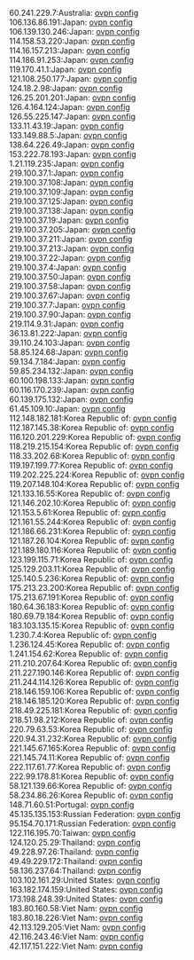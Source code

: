 60.241.229.7:Australia: [ovpn config](vpn/60_241_229_7.ovpn)  
106.136.86.191:Japan: [ovpn config](vpn/106_136_86_191.ovpn)  
106.139.130.246:Japan: [ovpn config](vpn/106_139_130_246.ovpn)  
114.158.53.220:Japan: [ovpn config](vpn/114_158_53_220.ovpn)  
114.16.157.213:Japan: [ovpn config](vpn/114_16_157_213.ovpn)  
114.186.91.253:Japan: [ovpn config](vpn/114_186_91_253.ovpn)  
119.170.41.1:Japan: [ovpn config](vpn/119_170_41_1.ovpn)  
121.108.250.177:Japan: [ovpn config](vpn/121_108_250_177.ovpn)  
124.18.2.98:Japan: [ovpn config](vpn/124_18_2_98.ovpn)  
126.25.201.201:Japan: [ovpn config](vpn/126_25_201_201.ovpn)  
126.4.164.124:Japan: [ovpn config](vpn/126_4_164_124.ovpn)  
126.55.225.147:Japan: [ovpn config](vpn/126_55_225_147.ovpn)  
133.11.43.19:Japan: [ovpn config](vpn/133_11_43_19.ovpn)  
133.149.88.5:Japan: [ovpn config](vpn/133_149_88_5.ovpn)  
138.64.226.49:Japan: [ovpn config](vpn/138_64_226_49.ovpn)  
153.222.78.193:Japan: [ovpn config](vpn/153_222_78_193.ovpn)  
1.21.119.235:Japan: [ovpn config](vpn/1_21_119_235.ovpn)  
219.100.37.1:Japan: [ovpn config](vpn/219_100_37_1.ovpn)  
219.100.37.108:Japan: [ovpn config](vpn/219_100_37_108.ovpn)  
219.100.37.109:Japan: [ovpn config](vpn/219_100_37_109.ovpn)  
219.100.37.125:Japan: [ovpn config](vpn/219_100_37_125.ovpn)  
219.100.37.138:Japan: [ovpn config](vpn/219_100_37_138.ovpn)  
219.100.37.19:Japan: [ovpn config](vpn/219_100_37_19.ovpn)  
219.100.37.205:Japan: [ovpn config](vpn/219_100_37_205.ovpn)  
219.100.37.211:Japan: [ovpn config](vpn/219_100_37_211.ovpn)  
219.100.37.213:Japan: [ovpn config](vpn/219_100_37_213.ovpn)  
219.100.37.22:Japan: [ovpn config](vpn/219_100_37_22.ovpn)  
219.100.37.4:Japan: [ovpn config](vpn/219_100_37_4.ovpn)  
219.100.37.50:Japan: [ovpn config](vpn/219_100_37_50.ovpn)  
219.100.37.58:Japan: [ovpn config](vpn/219_100_37_58.ovpn)  
219.100.37.67:Japan: [ovpn config](vpn/219_100_37_67.ovpn)  
219.100.37.7:Japan: [ovpn config](vpn/219_100_37_7.ovpn)  
219.100.37.90:Japan: [ovpn config](vpn/219_100_37_90.ovpn)  
219.114.9.31:Japan: [ovpn config](vpn/219_114_9_31.ovpn)  
36.13.81.222:Japan: [ovpn config](vpn/36_13_81_222.ovpn)  
39.110.24.103:Japan: [ovpn config](vpn/39_110_24_103.ovpn)  
58.85.124.68:Japan: [ovpn config](vpn/58_85_124_68.ovpn)  
59.134.7.184:Japan: [ovpn config](vpn/59_134_7_184.ovpn)  
59.85.234.132:Japan: [ovpn config](vpn/59_85_234_132.ovpn)  
60.100.198.133:Japan: [ovpn config](vpn/60_100_198_133.ovpn)  
60.116.170.239:Japan: [ovpn config](vpn/60_116_170_239.ovpn)  
60.139.175.132:Japan: [ovpn config](vpn/60_139_175_132.ovpn)  
61.45.109.10:Japan: [ovpn config](vpn/61_45_109_10.ovpn)  
112.148.182.181:Korea Republic of: [ovpn config](vpn/112_148_182_181.ovpn)  
112.187.145.38:Korea Republic of: [ovpn config](vpn/112_187_145_38.ovpn)  
116.120.201.229:Korea Republic of: [ovpn config](vpn/116_120_201_229.ovpn)  
118.219.215.154:Korea Republic of: [ovpn config](vpn/118_219_215_154.ovpn)  
118.33.202.68:Korea Republic of: [ovpn config](vpn/118_33_202_68.ovpn)  
119.197.199.77:Korea Republic of: [ovpn config](vpn/119_197_199_77.ovpn)  
119.202.225.224:Korea Republic of: [ovpn config](vpn/119_202_225_224.ovpn)  
119.207.148.104:Korea Republic of: [ovpn config](vpn/119_207_148_104.ovpn)  
121.133.16.55:Korea Republic of: [ovpn config](vpn/121_133_16_55.ovpn)  
121.146.202.10:Korea Republic of: [ovpn config](vpn/121_146_202_10.ovpn)  
121.153.5.61:Korea Republic of: [ovpn config](vpn/121_153_5_61.ovpn)  
121.161.55.244:Korea Republic of: [ovpn config](vpn/121_161_55_244.ovpn)  
121.186.66.231:Korea Republic of: [ovpn config](vpn/121_186_66_231.ovpn)  
121.187.26.104:Korea Republic of: [ovpn config](vpn/121_187_26_104.ovpn)  
121.189.180.116:Korea Republic of: [ovpn config](vpn/121_189_180_116.ovpn)  
123.199.115.71:Korea Republic of: [ovpn config](vpn/123_199_115_71.ovpn)  
125.129.203.11:Korea Republic of: [ovpn config](vpn/125_129_203_11.ovpn)  
125.140.5.236:Korea Republic of: [ovpn config](vpn/125_140_5_236.ovpn)  
175.213.23.200:Korea Republic of: [ovpn config](vpn/175_213_23_200.ovpn)  
175.213.67.191:Korea Republic of: [ovpn config](vpn/175_213_67_191.ovpn)  
180.64.36.183:Korea Republic of: [ovpn config](vpn/180_64_36_183.ovpn)  
180.69.79.184:Korea Republic of: [ovpn config](vpn/180_69_79_184.ovpn)  
183.103.135.15:Korea Republic of: [ovpn config](vpn/183_103_135_15.ovpn)  
1.230.7.4:Korea Republic of: [ovpn config](vpn/1_230_7_4.ovpn)  
1.236.124.45:Korea Republic of: [ovpn config](vpn/1_236_124_45.ovpn)  
1.241.154.62:Korea Republic of: [ovpn config](vpn/1_241_154_62.ovpn)  
211.210.207.64:Korea Republic of: [ovpn config](vpn/211_210_207_64.ovpn)  
211.227.190.146:Korea Republic of: [ovpn config](vpn/211_227_190_146.ovpn)  
211.244.114.126:Korea Republic of: [ovpn config](vpn/211_244_114_126.ovpn)  
218.146.159.106:Korea Republic of: [ovpn config](vpn/218_146_159_106.ovpn)  
218.146.185.120:Korea Republic of: [ovpn config](vpn/218_146_185_120.ovpn)  
218.49.225.181:Korea Republic of: [ovpn config](vpn/218_49_225_181.ovpn)  
218.51.98.212:Korea Republic of: [ovpn config](vpn/218_51_98_212.ovpn)  
220.79.63.53:Korea Republic of: [ovpn config](vpn/220_79_63_53.ovpn)  
220.94.31.232:Korea Republic of: [ovpn config](vpn/220_94_31_232.ovpn)  
221.145.67.165:Korea Republic of: [ovpn config](vpn/221_145_67_165.ovpn)  
221.145.74.11:Korea Republic of: [ovpn config](vpn/221_145_74_11.ovpn)  
222.117.61.77:Korea Republic of: [ovpn config](vpn/222_117_61_77.ovpn)  
222.99.178.81:Korea Republic of: [ovpn config](vpn/222_99_178_81.ovpn)  
58.121.139.66:Korea Republic of: [ovpn config](vpn/58_121_139_66.ovpn)  
58.234.86.26:Korea Republic of: [ovpn config](vpn/58_234_86_26.ovpn)  
148.71.60.51:Portugal: [ovpn config](vpn/148_71_60_51.ovpn)  
45.135.135.153:Russian Federation: [ovpn config](vpn/45_135_135_153.ovpn)  
95.154.70.171:Russian Federation: [ovpn config](vpn/95_154_70_171.ovpn)  
122.116.195.70:Taiwan: [ovpn config](vpn/122_116_195_70.ovpn)  
124.120.25.29:Thailand: [ovpn config](vpn/124_120_25_29.ovpn)  
49.228.97.26:Thailand: [ovpn config](vpn/49_228_97_26.ovpn)  
49.49.229.172:Thailand: [ovpn config](vpn/49_49_229_172.ovpn)  
58.136.237.64:Thailand: [ovpn config](vpn/58_136_237_64.ovpn)  
103.102.161.29:United States: [ovpn config](vpn/103_102_161_29.ovpn)  
163.182.174.159:United States: [ovpn config](vpn/163_182_174_159.ovpn)  
173.198.248.39:United States: [ovpn config](vpn/173_198_248_39.ovpn)  
183.80.160.58:Viet Nam: [ovpn config](vpn/183_80_160_58.ovpn)  
183.80.18.226:Viet Nam: [ovpn config](vpn/183_80_18_226.ovpn)  
42.113.129.205:Viet Nam: [ovpn config](vpn/42_113_129_205.ovpn)  
42.116.243.46:Viet Nam: [ovpn config](vpn/42_116_243_46.ovpn)  
42.117.151.222:Viet Nam: [ovpn config](vpn/42_117_151_222.ovpn)  

